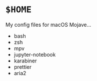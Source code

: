 # `$HOME`

My config files for macOS Mojave...
- bash
- zsh
- mpv
- jupyter-notebook
- karabiner
- prettier
- aria2
